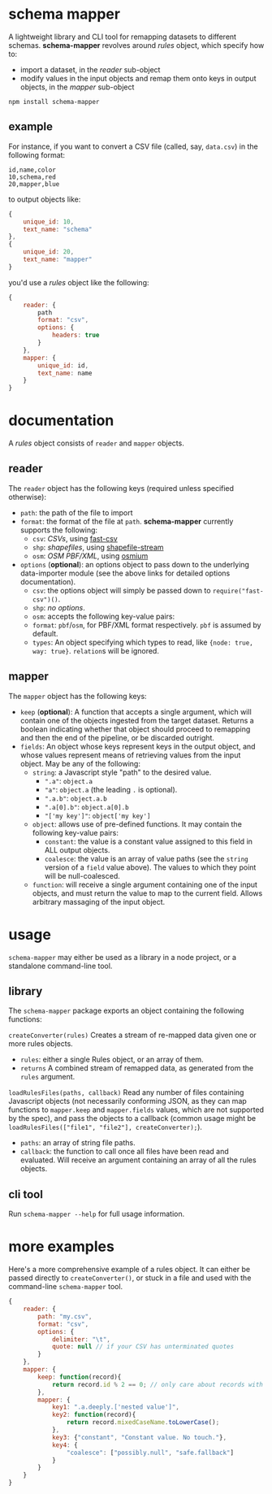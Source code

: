 # schema mapper
A lightweight library and CLI tool for remapping datasets to different schemas. **schema-mapper** revolves around
*rules* object, which specify how to:

  * import a dataset, in the *reader* sub-object
  * modify values in the input objects and remap them onto keys in output objects, in the *mapper* sub-object

```
npm install schema-mapper
```

## example

For instance, if you want to convert a CSV file (called, say, `data.csv`) in the following format:

```
id,name,color
10,schema,red
20,mapper,blue
```

to output objects like:

```javascript
{
	unique_id: 10,
	text_name: "schema"
},
{
	unique_id: 20,
	text_name: "mapper"
}
```

you'd use a *rules* object like the following:

```javascript
{
	reader: {
		path
		format: "csv",
		options: {
			headers: true
		}
	},
	mapper: {
		unique_id: id,
		text_name: name
	}
}
```

# documentation
A *rules* object consists of `reader` and `mapper` objects.

## reader
The `reader` object has the following keys (required unless specified otherwise):

  * `path`: the path of the file to import
  * `format`: the format of the file at `path`. **schema-mapper** currently supports the following:
    * `csv`: *CSVs*, using [fast-csv](https://www.npmjs.org/package/fast-csv)
    * `shp`: *shapefiles*, using [shapefile-stream](https://www.npmjs.org/package/shapefile-stream)
    * `osm`: *OSM PBF/XML*, using [osmium](https://www.npmjs.org/package/osmium)
  * `options` (**optional**): an options object to pass down to the underlying data-importer module (see the above
    links for detailed options documentation).
    * `csv`: the options object will simply be passed down to `require("fast-csv")()`.
    * `shp`: *no options*.
    * `osm`: accepts the following key-value pairs:
     * `format`: `pbf`/`osm`, for PBF/XML format respectively. `pbf` is assumed by default.
     * `types`: An object specifying which types to read, like `{node: true, way: true}`. `relation`s will be ignored.


## mapper
The `mapper` object has the following keys:

  * `keep` (**optional**): A function that accepts a single argument, which will contain one of the objects ingested
    from the target dataset. Returns a boolean indicating whether that object should proceed to remapping and
    then the end of the pipeline, or be discarded outright.
  * `fields`: An object whose keys represent keys in the output object, and whose values represent means of retrieving
    values from the input object. May be any of the following:
      * `string`: a Javascript style "path" to the desired value.
        * `".a"`: `object.a`
        * `"a"`: `object.a` (the leading `.` is optional).
        * `".a.b"`: `object.a.b`
        * `".a[0].b"`: `object.a[0].b`
        * `"['my key']"`: `object['my key']`
      * `object`: allows use of pre-defined functions. It may contain the following key-value pairs:
        * `constant`: the value is a constant value assigned to this field in ALL output objects.
        * `coalesce`: the value is an array of value paths (see the `string` version of a `field` value above). The
          values to which they point will be null-coalesced.
      * `function`: will receive a single argument containing one of the input objects, and must return the value to
        map to the current field. Allows arbitrary massaging of the input object.

# usage
`schema-mapper` may either be used as a library in a node project, or a standalone command-line tool.

## library
The `schema-mapper` package exports an object containing the following functions:

`createConverter(rules)`
Creates a stream of re-mapped data given one or more rules objects.

  * `rules`: either a single Rules object, or an array of them.
  * `returns` A combined stream of remapped data, as generated from the `rules` argument.

`loadRulesFiles(paths, callback)`
Read any number of files containing Javascript objects (not necessarily conforming JSON, as they can map functions to
`mapper.keep` and `mapper.fields` values, which are not supported by the spec), and pass the objects to a callback
(common usage might be `loadRulesFiles(["file1", "file2"], createConverter);`).

  * `paths`: an array of string file paths.
  * `callback`: the function to call once all files have been read and evaluated. Will receive an argument containing
    an array of all the rules objects.

## cli tool
Run `schema-mapper --help` for full usage information.

# more examples
Here's a more comprehensive example of a rules object. It can either be passed directly to `createConverter()`, or
stuck in a file and used with the command-line `schema-mapper` tool.

```javascript
{
	reader: {
		path: "my.csv",
		format: "csv",
		options: {
			delimiter: "\t",
			quote: null // if your CSV has unterminated quotes
		}
	},
	mapper: {
		keep: function(record){
			return record.id % 2 == 0; // only care about records with even IDs
		},
		mapper: {
			key1: ".a.deeply.['nested value']",
			key2: function(record){
				return record.mixedCaseName.toLowerCase();
			},
			key3: {"constant", "Constant value. No touch."},
			key4: {
				"coalesce": ["possibly.null", "safe.fallback"]
			}
		}
	}
}
```
